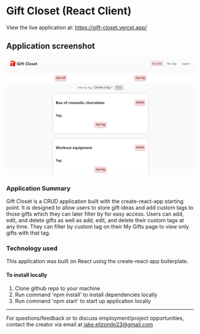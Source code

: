 # Gift Closet (React Client)

View the live application at: https://gift-closet.vercel.app/

## Application screenshot

![gift closet screenshot](https://github.com/jakeelizondo/gift-closet-client/blob/master/src/images/gift-closet-screenshot.PNG)

### Application Summary

Gift Closet is a CRUD application built with the create-react-app starting point. It is designed to allow users to store gift ideas and add custom tags to those gifts which they can later filter by for easy access. Users can add, edit, and delete gifts as well as add, edit, and delete their custom tags at any time. They can filter by custom tag on their My Gifts page to view only gifts with that tag.

### Technology used

This application was built on React using the create-react-app boilerplate.

#### To install locally

1. Clone github repo to your machine
2. Run command 'npm install' to install dependencies locally
3. Run command 'npm start' to start up application locally

---

For questions/feedback or to discuss employment/project opportunities, contact the creator via email at jake.elizondo23@gmail.com
